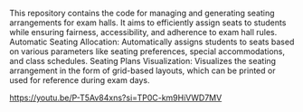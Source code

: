 This repository contains the code for managing and generating seating arrangements for exam halls. It aims to efficiently assign seats to students while ensuring fairness, accessibility, and adherence to exam hall rules.
Automatic Seating Allocation: Automatically assigns students to seats based on various parameters like seating preferences, special accommodations, and class schedules.
Seating Plans Visualization: Visualizes the seating arrangement in the form of grid-based layouts, which can be printed or used for reference during exam days.


https://youtu.be/P-T5Av84xns?si=TP0C-km9HiVWD7MV
